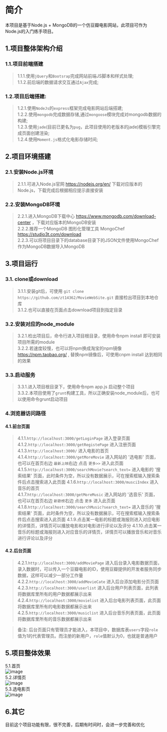 # 简介
本项目是基于Node.js + MongoDB的一个仿豆瓣电影网站，此项目可作为Node.js的入门练手项目。

## 1.项目整体架构介绍

### 1.1.项目前端搭建
>1.1.1.使用`jQuery`和`Bootsrap`完成网站前端JS脚本和样式处理; <br>
>1.1.2.前后端的数据请求交互通过`Ajax`完成;

### 1.2.项目后端搭建:
>1.2.1.使用`NodeJs`的`express`框架完成电影网站后端搭建; <br> 
>1.2.2.使用`mongodb`完成数据存储,通过`mongoose`模块完成对mongodb数据的构建; <br>
>1.2.3.使用`jade`(目前已更名为`pug`，此项目使用的老版本的jade)模板引擎完成页面创建渲染; <br>
>1.2.4.使用`Moment.js`格式化电影存储时间;

## 2.项目环境搭建

### 2.1.安装Node.js环境
>2.1.1.可进入Node.js官网 https://nodejs.org/en/ 下载对应版本的Node.js，下载完成后根据相应提示直接安装 <br>
   
### 2.2.安装MongoDB环境
>2.2.1.进入MongoDB下载中心 https://www.mongodb.com/download-center ，下载对应版本的MongoDB安装 <br>
>2.2.2.推荐一个MongoDB 图形化管理工具 MongoChef https://studio3t.com/download <br>
>2.2.3.可以将项目目录下的database目录下的JSON文件使用MongoChef 作为MongoDB数据导入MongoDB 

## 3.项目运行

### 3.1. clone或download
>3.1.1.安装git后，可使用 `git clone https://github.com/zt14362/MovieWebSite.git` 直接检出项目到本地仓库 <br>
>3.1.2.也可以直接在页面点击download项目到指定目录

### 3.2.安装对应的node_module
>3.2.1.检出项目后，命令行进入项目根目录，使用命令npm install 即可安装项目所需的module <br>
>3.2.2.若速度较慢，也可以将npm换成淘宝的npm镜像 https://npm.taobao.org/ , 替换npm镜像后，可使用cnpm install 达到相同的效果
 
### 3.3.启动服务
>3.3.1.进入项目根目录下，使用命令npm app.js 启动整个项目 <br>
>3.3.2.本项目使用了`grunt`构建工具，所以正确安装node_module后，也可以使用命令grunt启动项目
   
### 4.浏览器访问路径

#### 4.1.前台页面
>4.1.1.`http://localhost:3000/getLoginPage` 进入登录页面 <br>
>4.1.2.`http://localhost:3000/getRegistePage` 进入注册页面 <br>
>4.1.3.`http://localhost:3000/` 进入电影的首页 <br>
>4.1.4.`http://localhost:3000/getMoreMovie` 进入网站的 '选电影' 页面，也可以在首页右边 `最新上映`右边 点击 `更多>>` 进入此页面 <br>
>4.1.5.`http://localhost:3000/searchMovie?search_text=` 进入电影的 '搜索结果' 页面，此时条件为空，所以没有数据展示，可在搜索框输入搜索条件后点击搜索进入此页面
>4.1.6.`http://localhost:3000/musciIndex`  进入音乐的首页 <br>
>4.1.7.`http://localhost:3000/getMoreMusic` 进入网站的 '选音乐' 页面， 也可以在首页右边 `新歌榜`右边 点击 `更多` 进入此页面 <br>
>4.1.8.`http://localhost:3000/searchMusic?search_text=` 进入音乐的 '搜索结果' 页面，此时条件为空，所以没有数据展示，可在搜索框输入搜索条件后点击搜索进入此页面
>4.1.9.点击某一电影的标题或海报则进入对应电影的详情页，详情页可以播放电影和对电影进行评论以及评分
>4.1.10.点击某一音乐的标题或海报则进入对应音乐的详情页，详情页可以播放音乐和对音乐进行评论以及评分

#### 4.2.后台页面
>4.2.1.`http://localhost:3000/addMoviePage` 进入后台录入电影数据页面，录入数据时，可以传入一个豆瓣电影的ID，使用豆瓣提供的开发者服务同步数据，这样可以减少一部分工作量 <br>
>4.2.2.`http://localhost:3000/addMovieCate` 进入后台添加电影分页页面 <br>
>4.2.3.`http://localhost:3000/userlist` 进入后台用户列表页面，此列表将数据库里所有的用户数据都展示出来 <br>
>4.2.4.`http://localhost:3000/movielist` 进入后台电影列表页面，此页面将数据库里所有的电影数据都展示出来 
>4.2.5.`http://localhost:3000/musiclist` 进入后台音乐列表页面，此页面将数据库里所有的音乐数据都展示出来 

> 备注: 后台页面只有管理员才能进入，本项目中，数据库表`users`字段`role` 值为1的代表管理员。而注册的新用户，`role`值默认为0，也就是普通用户

## 5.项目整体效果
   5.1.首页 <br>
   ![image](https://github.com/zt14362/MovieWebSite/raw/master/example/index.png) <br>
   5.2.详情页 <br>
   ![image](https://github.com/zt14362/MovieWebSite/raw/master/example/detail.png) <br>
   5.3.选电影页 <br>
   ![image](https://github.com/zt14362/MovieWebSite/raw/master/example/MoreMovie.png)
 
## 6.其它
目前这个项目功能有限，很不完善，后期有时间时，会进一步完善和优化
